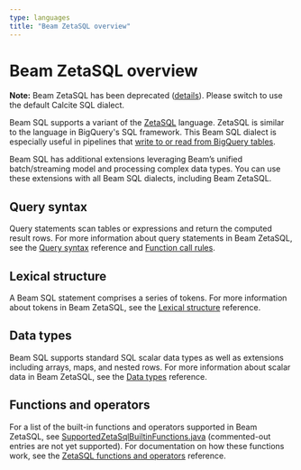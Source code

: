 ```yaml
---
type: languages
title: "Beam ZetaSQL overview"
---
```

<!--
Licensed under the Apache License, Version 2.0 (the "License");
you may not use this file except in compliance with the License.
You may obtain a copy of the License at

http://www.apache.org/licenses/LICENSE-2.0

Unless required by applicable law or agreed to in writing, software
distributed under the License is distributed on an "AS IS" BASIS,
WITHOUT WARRANTIES OR CONDITIONS OF ANY KIND, either express or implied.
See the License for the specific language governing permissions and
limitations under the License.
-->
# Beam ZetaSQL overview

**Note:** Beam ZetaSQL has been deprecated ([details](https://github.com/apache/beam/issues/34423)). Please switch to use the default Calcite SQL dialect.

Beam SQL supports a variant of the [ZetaSQL](https://github.com/google/zetasql) language. ZetaSQL is similar to the language in BigQuery's SQL framework. This Beam SQL dialect is especially useful in pipelines that [write to or read from BigQuery tables](https://beam.apache.org/releases/javadoc/current/org/apache/beam/sdk/io/gcp/bigquery/BigQueryIO.html).

Beam SQL has additional extensions leveraging Beam’s unified batch/streaming model and processing complex data types. You can use these extensions with all Beam SQL dialects, including Beam ZetaSQL.

## Query syntax
Query statements scan tables or expressions and return the computed result rows. For more information about query statements in Beam ZetaSQL, see the [Query syntax](/documentation/dsls/sql/zetasql/query-syntax) reference and [Function call rules](/documentation/dsls/sql/zetasql/syntax).

## Lexical structure
A Beam SQL statement comprises a series of tokens. For more information about tokens in Beam ZetaSQL, see the [Lexical structure](/documentation/dsls/sql/zetasql/lexical) reference.

## Data types
Beam SQL supports standard SQL scalar data types as well as extensions including arrays, maps, and nested rows. For more information about scalar data in Beam ZetaSQL, see the [Data types](/documentation/dsls/sql/zetasql/data-types) reference.

## Functions and operators
For a list of the built-in functions and operators supported in Beam ZetaSQL, see [SupportedZetaSqlBuiltinFunctions.java](https://github.com/apache/beam/blob/master/sdks/java/extensions/sql/zetasql/src/main/java/org/apache/beam/sdk/extensions/sql/zetasql/SupportedZetaSqlBuiltinFunctions.java) (commented-out entries are not yet supported). For documentation on how these functions work, see the [ZetaSQL functions and operators](https://github.com/google/zetasql/blob/master/docs/functions-and-operators.md) reference.
